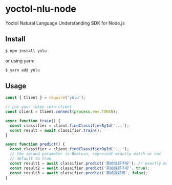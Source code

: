 # yoctol-nlu-node

Yoctol Natural Language Understanding SDK for Node.js

## Install

```sh
$ npm install ynlu
```

or using yarn:

```sh
$ yarn add ynlu
```

## Usage


```js
const { Client } = require('ynlu');

// put your token into client
const client = Client.connect(process.env.TOKEN);

async function train() {
  const classifier = client.findClassifierById('...');
  const result = await classifier.train();
}

async function predict() {
  const classifier = client.findClassifierById('...');
  // the second parameter is Boolean, represent exactly match or not
  // default to true
  const result1 = await classifier.predict('買給我好不好'); // exactly match = true
  const result2 = await classifier.predict('買給我好不好', true);
  const result3 = await classifier.predict('買給我好嗎', false);
}
```
